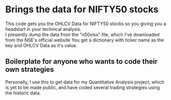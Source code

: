 # Brings the data for NIFTY50 stocks
This code gets you the OHLCV Data for NIFTY50 stocks so you giving you a headstart in your technical analysis.  
I presently dump the data from the "n50xlsx" file, which I've downloaded from the NSE's official website 
You get a dictionary with ticker name as the key and OHLCV Data as it's value.

## Boilerplate for anyone who wants to code their own strategies 
Personally, I use this to get data for my Quantitative Analysis project, which is yet to be made public, and have coded several trading strategies using the historic data.  
